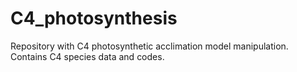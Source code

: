 # C4_photosynthesis
Repository with C4 photosynthetic acclimation model manipulation. 
Contains C4 species data and codes. 
